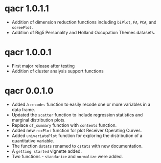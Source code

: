 # qacr 1.0.1.1

* Addition of dimension reduction functions including `biPlot`, `FA`, `PCA`, 
and `screePlot`.
* Addition of Big5 Personality and Holland Occupation Themes datasets.

# qacr 1.0.0.1

* First major release after testing
* Addition of cluster analysis support functions

# qacr 0.0.1.0

* Added a `recodes` function to easily recode one or more variables in a data frame.  
* Updated the `scatter` function to include regression statistics and marginal distribution plots.
* Replace `df_summary` function with `contents` function.  
* Added new `rocPlot` function for plot Receiver Operating Curves.  
* Added `univariatePlot` function for exploring the distribution of a quantitative variable.  
* The function `dstats` renamed to `qstats` with new documentation. 
* A `getting started` vignette added.
* Two functions - `standarize` and `normalize` were added.
